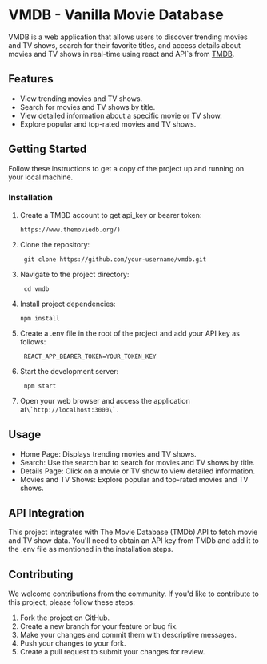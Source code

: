 # VMDB - Vanilla Movie Database

VMDB is a web application that allows users to discover trending movies and TV shows, search for their favorite titles, and access details about movies and TV shows in real-time using react and API`s from [TMDB](https://www.themoviedb.org/).

## Features

- View trending movies and TV shows.
- Search for movies and TV shows by title.
- View detailed information about a specific movie or TV show.
- Explore popular and top-rated movies and TV shows.

## Getting Started

Follow these instructions to get a copy of the project up and running on your local machine.

### Installation

1. Create a TMBD account to get api_key or bearer token:

   ```
   https://www.themoviedb.org/)
   ```

2. Clone the repository:

   ```
    git clone https://github.com/your-username/vmdb.git
   ```

3. Navigate to the project directory:

   ```
    cd vmdb
   ```

4. Install project dependencies:

   ```
   npm install

   ```

5. Create a .env file in the root of the project and add your API key as follows:

   ```
    REACT_APP_BEARER_TOKEN=YOUR_TOKEN_KEY
   ```

6. Start the development server:

   ```
    npm start
   ```

7. Open your web browser and access the application at`` \`http://localhost:3000\`. ``

## Usage

- Home Page: Displays trending movies and TV shows.
- Search: Use the search bar to search for movies and TV shows by title.
- Details Page: Click on a movie or TV show to view detailed information.
- Movies and TV Shows: Explore popular and top-rated movies and TV shows.

## API Integration

This project integrates with The Movie Database (TMDb) API to fetch movie and TV show data. You'll need to obtain an API key from TMDb and add it to the .env file as mentioned in the installation steps.

## Contributing

We welcome contributions from the community. If you'd like to contribute to this project, please follow these steps:

1. Fork the project on GitHub.
2. Create a new branch for your feature or bug fix.
3. Make your changes and commit them with descriptive messages.
4. Push your changes to your fork.
5. Create a pull request to submit your changes for review.
